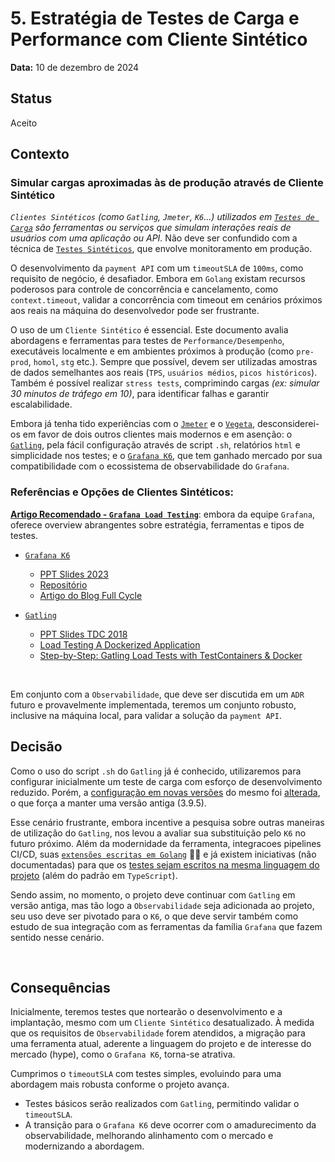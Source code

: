 # 5. Estratégia de Testes de Carga e Performance com Cliente Sintético

**Data:** 10 de dezembro de 2024

## **Status**

Aceito

## **Contexto**

### Simular cargas aproximadas às de produção através de Cliente Sintético

_`Clientes Sintéticos` (como `Gatling`, `Jmeter`, `K6`...) utilizados em [`Testes de Carga`](https://pt.wikipedia.org/wiki/Teste_de_carga) são ferramentas ou serviços que simulam interações reais de usuários com uma aplicação ou API._ Não deve ser confundido com a técnica de [`Testes Sintéticos`](https://www.hipsters.tech/testes-sinteticos-no-c6-bank-hipsters-on-the-road-40/), que envolve monitoramento em produção.

O desenvolvimento da `payment API` com um `timeoutSLA` de `100ms`, como requisito de negócio, é desafiador. Embora em `Golang` existam recursos poderosos para controle de concorrência e cancelamento, como `context.timeout`, validar a concorrência com timeout em cenários próximos aos reais na máquina do desenvolvedor pode ser frustrante.

O uso de um `Cliente Sintético` é essencial. Este documento avalia abordagens e ferramentas para testes de `Performance/Desempenho`, executáveis localmente e em ambientes próximos à produção (como `pre-prod`, `homol`, `stg` etc.). Sempre que possível, devem ser utilizadas amostras de dados semelhantes aos reais (`TPS`, `usuários médios`, `picos históricos`). Também é possível realizar `stress tests`, comprimindo cargas _(ex: simular 30 minutos de tráfego em 10)_, para identificar falhas e garantir escalabilidade.

Embora já tenha tido experiências com o [`Jmeter`](https://jmeter.apache.org/) e o [`Vegeta`](https://github.com/tsenart/vegeta), desconsiderei-os em favor de dois outros clientes mais modernos e em asenção: o [`Gatling`](https://gatling.com/), pela fácil configuração através de script `.sh`, relatórios `html` e simplicidade nos testes; e o [`Grafana K6`](https://k6.io/), que tem ganhado mercado por sua compatibilidade com o ecossistema de observabilidade do `Grafana`.

### Referências e Opções de Clientes Sintéticos:

__[Artigo Recomendado - `Grafana Load Testing`](https://grafana.com/load-testing/)__: embora da equipe `Grafana`, oferece overview abrangentes sobre estratégia, ferramentas e tipos de testes.


- [`Grafana K6`](https://k6.io/)
  - [PPT Slides 2023](https://pt.slideshare.net/slideshow/k6-teste-de-carga-e-desempenhopptx/257546892#2)
  - [Repositório](https://github.com/grafana/k6)
  - [Artigo do Blog Full Cycle](https://fullcycle.com.br/como-fazer-testes-de-carga-nas-suas-aplicacoes/)

- [`Gatling`](https://gatling.com/)
  - [PPT Slides TDC 2018](https://pt.slideshare.net/slideshow/tdc2018sp-trilha-testes-testes-de-carga-e-performance-com-gatlingio/108137696#2)
  - [Load Testing A Dockerized Application](https://gatling.io/blog/load-testing-a-dockerized-application)
  - [Step-by-Step: Gatling Load Tests with TestContainers & Docker](https://gatling.io/blog/step-by-step-gatling-load-tests-with-testcontainers-and-docker)

<br/>

Em conjunto com a `Observabilidade`, que deve ser discutida em um `ADR` futuro e provavelmente implementada, teremos um conjunto robusto, inclusive na máquina local, para validar a solução da `payment API`.

## Decisão

Como o uso do script `.sh` do `Gatling` já é conhecido, utilizaremos para configurar inicialmente um teste de carga com esforço de desenvolvimento reduzido. Porém, a [configuração em novas versões](https://github.com/gatling/gatling/issues/4512) do mesmo foi [alterada](https://community.gatling.io/t/missing-command-line-options-in-gatling-3-11-bundles/9311), o que força a manter uma versão antiga (3.9.5). 

Esse cenário frustrante, embora incentive a pesquisa sobre outras maneiras de utilização do `Gatling`, nos levou a avaliar sua substituição pelo `K6` no futuro próximo. Além da modernidade da ferramenta, integracoes pipelines CI/CD, suas [`extensões escritas em Golang`](https://grafana.com/docs/k6/latest/extensions/) 🫶🏽 e já existem iniciativas (não documentadas) para que os [testes sejam escritos na mesma linguagem do projeto](https://github.com/szkiba/xk6-g0) (além do padrão em `TypeScript`).

Sendo assim, no momento, o projeto deve continuar com `Gatling` em versão antiga, mas tão logo a `Observabilidade` seja adicionada ao projeto, seu uso deve ser pivotado para o `K6`, o que deve servir também como estudo de sua integração com as ferramentas da família `Grafana` que fazem sentido nesse cenário.

<br/>

## Consequências

Inicialmente, teremos testes que nortearão o desenvolvimento e a implantação, mesmo com um `Cliente Sintético` desatualizado. À medida que os requisitos de `Observabilidade` forem atendidos, a migração para uma ferramenta atual, aderente a linguagem do projeto e de interesse do mercado (hype), como o `Grafana K6`, torna-se atrativa.

Cumprimos o `timeoutSLA` com testes simples, evoluindo para uma abordagem mais robusta conforme o projeto avança.

- Testes básicos serão realizados com `Gatling`, permitindo validar o `timeoutSLA`.
- A transição para o `Grafana K6` deve ocorrer com o amadurecimento da observabilidade, melhorando alinhamento com o mercado e modernizando a abordagem.

